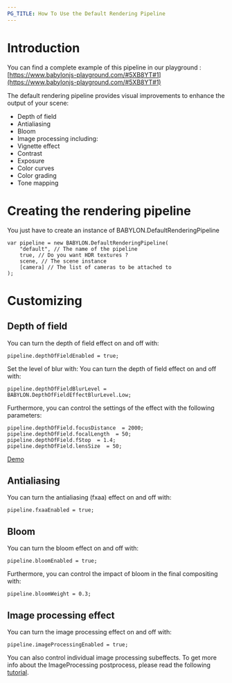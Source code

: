 ```yaml
---
PG_TITLE: How To Use the Default Rendering Pipeline
---
```


# Introduction

You can find a complete example of this pipeline in our playground : [https://www.babylonjs-playground.com/#5XB8YT#1](https://www.babylonjs-playground.com/#5XB8YT#1)

The default rendering pipeline provides visual improvements to enhance the output of your scene:
* Depth of field
* Antialiasing
* Bloom
* Image processing including:
 * Vignette effect
 * Contrast
 * Exposure
 * Color curves
 * Color grading
 * Tone mapping

# Creating the rendering pipeline

You just have to create an instance of BABYLON.DefaultRenderingPipeline
```
var pipeline = new BABYLON.DefaultRenderingPipeline(
    "default", // The name of the pipeline
    true, // Do you want HDR textures ?
    scene, // The scene instance
    [camera] // The list of cameras to be attached to
);
```

# Customizing

## Depth of field
You can turn the depth of field effect on and off with:

```
pipeline.depthOfFieldEnabled = true;
```

Set the level of blur with:
You can turn the depth of field effect on and off with:

```
pipeline.depthOfFieldBlurLevel = BABYLON.DepthOfFieldEffectBlurLevel.Low;
```

Furthermore, you can control the settings of the effect with the following parameters:
```
pipeline.depthOfField.focusDistance  = 2000;
pipeline.depthOfField.focalLength  = 50;
pipeline.depthOfField.fStop  = 1.4;
pipeline.depthOfField.lensSize  = 50;
```
[Demo](https://www.babylonjs-playground.com/index.html#JA1ND3#56)

## Antialiasing
You can turn the antialiasing (fxaa) effect on and off with:

```
pipeline.fxaaEnabled = true;
```

## Bloom
You can turn the bloom effect on and off with:

```
pipeline.bloomEnabled = true;
```

Furthermore, you can control the impact of bloom in the final compositing with:
```
pipeline.bloomWeight = 0.3;
```


## Image processing effect
You can turn the image processing effect on and off with:

```
pipeline.imageProcessingEnabled = true;
```

You can also control individual image processing subeffects. To get more info about the ImageProcessing postprocess, please read the following [tutorial](/How_To/how_to_use_postprocesses#imageprocessing).


